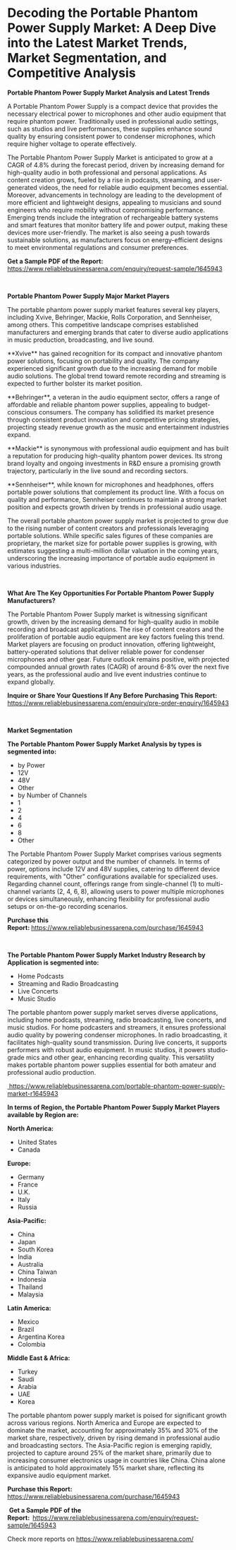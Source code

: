 <p><h1>Decoding the Portable Phantom Power Supply Market: A Deep Dive into the Latest Market Trends, Market Segmentation, and Competitive Analysis</h1></p><p><strong>Portable Phantom Power Supply Market Analysis and Latest Trends</strong></p>
<p><p>A Portable Phantom Power Supply is a compact device that provides the necessary electrical power to microphones and other audio equipment that require phantom power. Traditionally used in professional audio settings, such as studios and live performances, these supplies enhance sound quality by ensuring consistent power to condenser microphones, which require higher voltage to operate effectively.</p><p>The Portable Phantom Power Supply Market is anticipated to grow at a CAGR of 4.8% during the forecast period, driven by increasing demand for high-quality audio in both professional and personal applications. As content creation grows, fueled by a rise in podcasts, streaming, and user-generated videos, the need for reliable audio equipment becomes essential. Moreover, advancements in technology are leading to the development of more efficient and lightweight designs, appealing to musicians and sound engineers who require mobility without compromising performance. Emerging trends include the integration of rechargeable battery systems and smart features that monitor battery life and power output, making these devices more user-friendly. The market is also seeing a push towards sustainable solutions, as manufacturers focus on energy-efficient designs to meet environmental regulations and consumer preferences.</p></p>
<p><strong>Get a Sample PDF of the Report:&nbsp;</strong> <a href="https://www.reliablebusinessarena.com/enquiry/request-sample/1645943?utm_campaign=2114&utm_medium=2&utm_source=Github&utm_content=ia&utm_term=13022025&utm_id=portable-phantom-power-supply">https://www.reliablebusinessarena.com/enquiry/request-sample/1645943</a></p>
<p>&nbsp;</p>
<p><strong>Portable Phantom Power Supply Major Market Players</strong></p>
<p><p>The portable phantom power supply market features several key players, including Xvive, Behringer, Mackie, Rolls Corporation, and Sennheiser, among others. This competitive landscape comprises established manufacturers and emerging brands that cater to diverse audio applications in music production, broadcasting, and live sound.</p><p>**Xvive** has gained recognition for its compact and innovative phantom power solutions, focusing on portability and quality. The company experienced significant growth due to the increasing demand for mobile audio solutions. The global trend toward remote recording and streaming is expected to further bolster its market position.</p><p>**Behringer**, a veteran in the audio equipment sector, offers a range of affordable and reliable phantom power supplies, appealing to budget-conscious consumers. The company has solidified its market presence through consistent product innovation and competitive pricing strategies, projecting steady revenue growth as the music and entertainment industries expand.</p><p>**Mackie** is synonymous with professional audio equipment and has built a reputation for producing high-quality phantom power devices. Its strong brand loyalty and ongoing investments in R&D ensure a promising growth trajectory, particularly in the live sound and recording sectors.</p><p>**Sennheiser**, while known for microphones and headphones, offers portable power solutions that complement its product line. With a focus on quality and performance, Sennheiser continues to maintain a strong market position and expects growth driven by trends in professional audio usage.</p><p>The overall portable phantom power supply market is projected to grow due to the rising number of content creators and professionals leveraging portable solutions. While specific sales figures of these companies are proprietary, the market size for portable power supplies is growing, with estimates suggesting a multi-million dollar valuation in the coming years, underscoring the increasing importance of portable audio equipment in various industries.</p></p>
<p>&nbsp;</p>
<p><strong>What Are The Key Opportunities For Portable Phantom Power Supply Manufacturers?</strong></p>
<p><p>The Portable Phantom Power Supply market is witnessing significant growth, driven by the increasing demand for high-quality audio in mobile recording and broadcast applications. The rise of content creators and the proliferation of portable audio equipment are key factors fueling this trend. Market players are focusing on product innovation, offering lightweight, battery-operated solutions that deliver reliable power for condenser microphones and other gear. Future outlook remains positive, with projected compounded annual growth rates (CAGR) of around 6-8% over the next five years, as the professional audio and live event industries continue to expand globally.</p></p>
<p><strong>Inquire or Share Your Questions If Any Before Purchasing This Report:</strong> <a href="https://www.reliablebusinessarena.com/enquiry/pre-order-enquiry/1645943?utm_campaign=2114&utm_medium=2&utm_source=Github&utm_content=ia&utm_term=13022025&utm_id=portable-phantom-power-supply">https://www.reliablebusinessarena.com/enquiry/pre-order-enquiry/1645943</a></p>
<p>&nbsp;</p>
<p><strong>Market Segmentation</strong></p>
<p><strong>The Portable Phantom Power Supply Market Analysis by types is segmented into:</strong></p>
<p><ul><li>by Power</li><li>12V</li><li>48V</li><li>Other</li><li>by Number of Channels</li><li>1</li><li>2</li><li>4</li><li>6</li><li>8</li><li>Other</li></ul></p>
<p><p>The Portable Phantom Power Supply Market comprises various segments categorized by power output and the number of channels. In terms of power, options include 12V and 48V supplies, catering to different device requirements, with "Other" configurations available for specialized uses. Regarding channel count, offerings range from single-channel (1) to multi-channel variants (2, 4, 6, 8), allowing users to power multiple microphones or devices simultaneously, enhancing flexibility for professional audio setups or on-the-go recording scenarios.</p></p>
<p><strong>Purchase this Report:&nbsp;</strong><a href="https://www.reliablebusinessarena.com/purchase/1645943?utm_campaign=2114&utm_medium=2&utm_source=Github&utm_content=ia&utm_term=13022025&utm_id=portable-phantom-power-supply">https://www.reliablebusinessarena.com/purchase/1645943</a></p>
<p>&nbsp;</p>
<p><strong>The Portable Phantom Power Supply Market Industry Research by Application is segmented into:</strong></p>
<p><ul><li>Home Podcasts</li><li>Streaming and Radio Broadcasting</li><li>Live Concerts</li><li>Music Studio</li></ul></p>
<p><p>The portable phantom power supply market serves diverse applications, including home podcasts, streaming, radio broadcasting, live concerts, and music studios. For home podcasters and streamers, it ensures professional audio quality by powering condenser microphones. In radio broadcasting, it facilitates high-quality sound transmission. During live concerts, it supports performers with robust audio equipment. In music studios, it powers studio-grade mics and other gear, enhancing recording quality. This versatility makes portable phantom power supplies essential for both amateur and professional audio production.</p></p>
<p><a href="https://www.reliablebusinessarena.com/portable-phantom-power-supply-market-r1645943?utm_campaign=2114&utm_medium=2&utm_source=Github&utm_content=ia&utm_term=13022025&utm_id=portable-phantom-power-supply">&nbsp;https://www.reliablebusinessarena.com/portable-phantom-power-supply-market-r1645943</a></p>
<p><strong>In terms of Region, the Portable Phantom Power Supply Market Players available by Region are:</strong></p>
<p>
    <p> <strong> North America: </strong>
        <ul>
            <li>United States</li>
            <li>Canada</li>
        </ul>
        </p> 
    <p> <strong> Europe: </strong>
        <ul>
            <li>Germany</li>
            <li>France</li>
            <li>U.K.</li>
            <li>Italy</li>
            <li>Russia</li>
        </ul>
        </p> 
    <p> <strong> Asia-Pacific: </strong>
        <ul>
            <li>China</li>
            <li>Japan</li>
            <li>South Korea</li>
            <li>India</li>
            <li>Australia</li>
            <li>China Taiwan</li>
            <li>Indonesia</li>
            <li>Thailand</li>
            <li>Malaysia</li>
        </ul>
        </p> 
    <p> <strong> Latin America: </strong>
        <ul>
            <li>Mexico</li>
            <li>Brazil</li>
            <li>Argentina Korea</li>
            <li>Colombia</li>
        </ul>
        </p> 
    <p> <strong> Middle East & Africa: </strong>
        <ul>
            <li>Turkey</li>
            <li>Saudi</li>
            <li>Arabia</li>
            <li>UAE</li>
            <li>Korea</li>
        </ul>
    </p>
    </p>
<p><p>The portable phantom power supply market is poised for significant growth across various regions. North America and Europe are expected to dominate the market, accounting for approximately 35% and 30% of the market share, respectively, driven by rising demand in professional audio and broadcasting sectors. The Asia-Pacific region is emerging rapidly, projected to capture around 25% of the market share, primarily due to increasing consumer electronics usage in countries like China. China alone is anticipated to hold approximately 15% market share, reflecting its expansive audio equipment market.</p></p>
<p><strong>Purchase this Report: </strong><a href="https://www.reliablebusinessarena.com/purchase/1645943?utm_campaign=2114&utm_medium=2&utm_source=Github&utm_content=ia&utm_term=13022025&utm_id=portable-phantom-power-supply">https://www.reliablebusinessarena.com/purchase/1645943</a></p>
<p>&nbsp;<strong>Get a Sample PDF of the Report:&nbsp;&nbsp;</strong><a href="https://www.reliablebusinessarena.com/enquiry/request-sample/1645943?utm_campaign=2114&utm_medium=2&utm_source=Github&utm_content=ia&utm_term=13022025&utm_id=portable-phantom-power-supply">https://www.reliablebusinessarena.com/enquiry/request-sample/1645943</a></p>
<p><strong></strong></p>
<p>Check more reports on <a href="https://www.reliablebusinessarena.com/?utm_campaign=2114&utm_medium=2&utm_source=Github&utm_content=ia&utm_term=13022025&utm_id=portable-phantom-power-supply">https://www.reliablebusinessarena.com/</a></p>